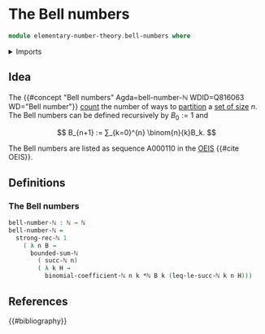 # The Bell numbers

```agda
module elementary-number-theory.bell-numbers where
```

<details><summary>Imports</summary>

```agda
open import elementary-number-theory.binomial-coefficients
open import elementary-number-theory.multiplication-natural-numbers
open import elementary-number-theory.natural-numbers
open import elementary-number-theory.strict-inequality-natural-numbers
open import elementary-number-theory.strong-induction-natural-numbers
open import elementary-number-theory.sums-of-natural-numbers
```

</details>

## Idea

The {{#concept "Bell numbers" Agda=bell-number-ℕ WDID=Q816063 WD="Bell number"}}
[count](univalent-combinatorics.counting.md) the number of ways to
[partition](univalent-combinatorics.partitions.md) a
[set of size](univalent-combinatorics.finite-types.md) $n$. The Bell numbers can
be defined recursively by $B_0 := 1$ and

$$
  B_{n+1} := ∑_{k=0}^{n} \binom{n}{k}B_k.
$$

The Bell numbers are listed as sequence A000110 in the
[OEIS](literature.oeis.md) {{#cite OEIS}}.

## Definitions

### The Bell numbers

```agda
bell-number-ℕ : ℕ → ℕ
bell-number-ℕ =
  strong-rec-ℕ 1
    ( λ n B →
      bounded-sum-ℕ
        ( succ-ℕ n)
        ( λ k H →
          binomial-coefficient-ℕ n k *ℕ B k (leq-le-succ-ℕ k n H)))
```

## References

{{#bibliography}}
